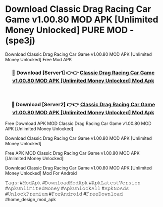 # Download Classic Drag Racing Car Game v1.00.80 MOD APK [Unlimited Money Unlocked] PURE MOD - (spe3j)
Download Classic Drag Racing Car Game v1.00.80 MOD APK [Unlimited Money Unlocked] Free Mod APK

<div align="center">
<h3>🔴 Download [Server1] 👉👉 <a href="https://apk-comot.site?title=Classic_Drag_Racing_Car_Game_v1.00.80_MOD_APK_[Unlimited_Money_Unlocked]">Classic Drag Racing Car Game v1.00.80 MOD APK [Unlimited Money Unlocked] Mod Apk</a></h3><br>

<h3>🔴 Download [Server2] 👉👉 <a href="https://apk-comot.site?title=Classic_Drag_Racing_Car_Game_v1.00.80_MOD_APK_[Unlimited_Money_Unlocked]">Classic Drag Racing Car Game v1.00.80 MOD APK [Unlimited Money Unlocked] Mod Apk</a></h3>
</div>


Free Download APK MOD Classic Drag Racing Car Game v1.00.80 MOD APK [Unlimited Money Unlocked]

Download Classic Drag Racing Car Game v1.00.80 MOD APK [Unlimited Money Unlocked] 

Free APK MOD Classic Drag Racing Car Game v1.00.80 MOD APK [Unlimited Money Unlocked] 

Download Classic Drag Racing Car Game v1.00.80 MOD APK [Unlimited Money Unlocked] Mod For Android

𝚃𝚊𝚐𝚜: #𝙼𝚘𝚍𝙰𝚙𝚔 #𝙳𝚘𝚠𝚗𝚕𝚘𝚊𝚍𝙼𝚘𝚍𝙰𝚙𝚔 #𝙰𝚙𝚔𝙻𝚊𝚝𝚎𝚜𝚝𝚅𝚎𝚛𝚜𝚒𝚘𝚗 #𝙰𝚙𝚔𝚄𝚗𝚕𝚒𝚖𝚒𝚝𝚎𝚍𝙼𝚘𝚗𝚎𝚢 #𝙰𝚙𝚔𝚄𝚗𝚕𝚘𝚌𝚔𝙰𝚕𝚕 #𝙰𝚙𝚔𝙽𝚘𝙰𝚍𝚜 #𝚄𝚗𝚕𝚘𝚌𝚔𝙿𝚛𝚎𝚖𝚒𝚞𝚖 #𝙵𝚘𝚛𝙰𝚗𝚍𝚛𝚘𝚒𝚍 #𝙵𝚛𝚎𝚎𝙳𝚘𝚠𝚗𝚕𝚘𝚊𝚍 #home_design_mod_apk